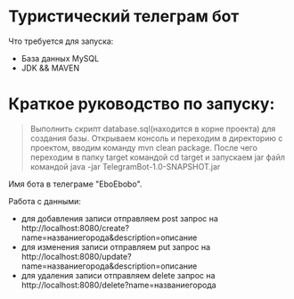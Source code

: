 # Туристический телеграм бот


Что требуется для запуска:

  - База данных MySQL 
  - JDK && MAVEN

# Краткое руководство по запуску:

> Выполнить скрипт database.sql(находится в корне проекта) для создания базы. Открываем консоль и 
> переходим в директорию с проектом, вводим команду mvn clean package.
> После чего переходим в папку target командой cd target и запускаем jar файл  
> командой java -jar TelegramBot-1.0-SNAPSHOT.jar

Имя бота в телеграме "EboEbobo".

Работа с данными:
  - для добавления записи отправляем post запрос на  
http://localhost:8080/create?name=названиегорода&description=описание
- для изменения записи отправляем put запрос на  
http://localhost:8080/update?name=названиегорода&description=описание
- для удаления записи отправляем delete запрос на  
http://localhost:8080/delete?name=названиегорода